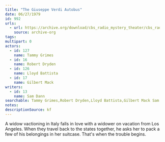 ```yaml
---
title: "The Giuseppe Verdi Autobus"
date: 06/27/1979
id: 992
urls: 
  - url: https://archive.org/download/cbs_radio_mystery_theater/cbs_radio_mystery_theater-0951-1000.zip/cbs_radio_mystery_theater-0951-1000%2Fcbsrmt_0992_the_guiseppe_verdi_autobus.mp3
    source: archive-org
tags: 
multipart: 0
actors:  
  - id: 127
    name: Tammy Grimes  
  - id: 16
    name: Robert Dryden  
  - id: 126
    name: Lloyd Battista  
  - id: 17
    name: Gilbert Mack
writers:  
  - id: 13
    name: Sam Dann
searchable: Tammy Grimes,Robert Dryden,Lloyd Battista,Gilbert Mack Sam Dann
notes: 
descriptionSource: kf
---
```

A widow vactioning in Italy falls in love with a widower on vacation from Los Angeles. When they travel back to the states together, he asks her to pack a few of his belongings in her suitcase. That's when the trouble begins.